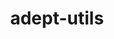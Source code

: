 ---
title: "adept-utils"
layout: cache
categories: [package, develop]
meta: {"versions": ["1.0.1"], "compilers": ["gcc@=11.3.0"], "oss": ["ubuntu22.04"], "platforms": ["linux"], "targets": ["x86_64_v3"], "stacks": ["root", "tutorial"], "num_specs": 11, "num_specs_by_stack": {"root": 11, "tutorial": 11}}
spec_details: [{"hash": "uo7fcqyfpsxpjmurt27elmtsevnophmz", "compiler": "gcc@=11.3.0", "versions": ["1.0.1"], "os": "ubuntu22.04", "platform": "linux", "target": "x86_64_v3", "variants": ["build_system=cmake", "build_type=Release", "generator=make", "~ipo"], "stacks": ["root", "tutorial"], "size": "-", "tarball": "https://binaries.spack.io/develop/build_cache/linux-ubuntu22.04-x86_64_v3/gcc-11.3.0/adept-utils-1.0.1/linux-ubuntu22.04-x86_64_v3-gcc-11.3.0-adept-utils-1.0.1-uo7fcqyfpsxpjmurt27elmtsevnophmz.spack"}, {"hash": "qy5fr5qslhm4qh7wpfgu6w6scwphkrrs", "compiler": "gcc@=11.3.0", "versions": ["1.0.1"], "os": "ubuntu22.04", "platform": "linux", "target": "x86_64_v3", "variants": ["build_system=cmake", "build_type=Release", "generator=make", "~ipo"], "stacks": ["root", "tutorial"], "size": "-", "tarball": "https://binaries.spack.io/develop/build_cache/linux-ubuntu22.04-x86_64_v3/gcc-11.3.0/adept-utils-1.0.1/linux-ubuntu22.04-x86_64_v3-gcc-11.3.0-adept-utils-1.0.1-qy5fr5qslhm4qh7wpfgu6w6scwphkrrs.spack"}, {"hash": "ujizpqs54jt3evl4tofj3v2logwjqak3", "compiler": "gcc@=11.3.0", "versions": ["1.0.1"], "os": "ubuntu22.04", "platform": "linux", "target": "x86_64_v3", "variants": ["build_system=cmake", "build_type=Release", "generator=make", "~ipo"], "stacks": ["root", "tutorial"], "size": "-", "tarball": "https://binaries.spack.io/develop/build_cache/linux-ubuntu22.04-x86_64_v3/gcc-11.3.0/adept-utils-1.0.1/linux-ubuntu22.04-x86_64_v3-gcc-11.3.0-adept-utils-1.0.1-ujizpqs54jt3evl4tofj3v2logwjqak3.spack"}, {"hash": "cat25o4xwdosn5ohwxok755bafxs7lb4", "compiler": "gcc@=11.3.0", "versions": ["1.0.1"], "os": "ubuntu22.04", "platform": "linux", "target": "x86_64_v3", "variants": ["build_system=cmake", "build_type=Release", "generator=make", "~ipo"], "stacks": ["root", "tutorial"], "size": "-", "tarball": "https://binaries.spack.io/develop/build_cache/linux-ubuntu22.04-x86_64_v3/gcc-11.3.0/adept-utils-1.0.1/linux-ubuntu22.04-x86_64_v3-gcc-11.3.0-adept-utils-1.0.1-cat25o4xwdosn5ohwxok755bafxs7lb4.spack"}, {"hash": "kqvd2ogbg53dluu54gtaghf3jpshor4w", "compiler": "gcc@=11.3.0", "versions": ["1.0.1"], "os": "ubuntu22.04", "platform": "linux", "target": "x86_64_v3", "variants": ["build_system=cmake", "build_type=Release", "generator=make", "~ipo"], "stacks": ["root", "tutorial"], "size": "-", "tarball": "https://binaries.spack.io/develop/build_cache/linux-ubuntu22.04-x86_64_v3/gcc-11.3.0/adept-utils-1.0.1/linux-ubuntu22.04-x86_64_v3-gcc-11.3.0-adept-utils-1.0.1-kqvd2ogbg53dluu54gtaghf3jpshor4w.spack"}, {"hash": "5smaot3gct2uq225pgcbhe7o223eqbzn", "compiler": "gcc@=11.3.0", "versions": ["1.0.1"], "os": "ubuntu22.04", "platform": "linux", "target": "x86_64_v3", "variants": ["build_system=cmake", "build_type=Release", "generator=make", "~ipo"], "stacks": ["root", "tutorial"], "size": "-", "tarball": "https://binaries.spack.io/develop/build_cache/linux-ubuntu22.04-x86_64_v3/gcc-11.3.0/adept-utils-1.0.1/linux-ubuntu22.04-x86_64_v3-gcc-11.3.0-adept-utils-1.0.1-5smaot3gct2uq225pgcbhe7o223eqbzn.spack"}, {"hash": "j7476gp3vi533ucrauo7hnycj7pngcdz", "compiler": "gcc@=11.3.0", "versions": ["1.0.1"], "os": "ubuntu22.04", "platform": "linux", "target": "x86_64_v3", "variants": ["build_system=cmake", "build_type=Release", "generator=make", "~ipo"], "stacks": ["root", "tutorial"], "size": "-", "tarball": "https://binaries.spack.io/develop/build_cache/linux-ubuntu22.04-x86_64_v3/gcc-11.3.0/adept-utils-1.0.1/linux-ubuntu22.04-x86_64_v3-gcc-11.3.0-adept-utils-1.0.1-j7476gp3vi533ucrauo7hnycj7pngcdz.spack"}, {"hash": "m2n6c4hb6e43x3ylbampcmuin7nw4zto", "compiler": "gcc@=11.3.0", "versions": ["1.0.1"], "os": "ubuntu22.04", "platform": "linux", "target": "x86_64_v3", "variants": ["build_system=cmake", "build_type=Release", "generator=make", "~ipo"], "stacks": ["root", "tutorial"], "size": "-", "tarball": "https://binaries.spack.io/develop/build_cache/linux-ubuntu22.04-x86_64_v3/gcc-11.3.0/adept-utils-1.0.1/linux-ubuntu22.04-x86_64_v3-gcc-11.3.0-adept-utils-1.0.1-m2n6c4hb6e43x3ylbampcmuin7nw4zto.spack"}, {"hash": "m6qew3hqbufuegcebxvvwngptfi46a4e", "compiler": "gcc@=11.3.0", "versions": ["1.0.1"], "os": "ubuntu22.04", "platform": "linux", "target": "x86_64_v3", "variants": ["build_system=cmake", "build_type=Release", "generator=make", "~ipo"], "stacks": ["root", "tutorial"], "size": "-", "tarball": "https://binaries.spack.io/develop/build_cache/linux-ubuntu22.04-x86_64_v3/gcc-11.3.0/adept-utils-1.0.1/linux-ubuntu22.04-x86_64_v3-gcc-11.3.0-adept-utils-1.0.1-m6qew3hqbufuegcebxvvwngptfi46a4e.spack"}, {"hash": "pk3kf6wotaqgmcxjwkbpvdjonkxfv7kn", "compiler": "gcc@=11.3.0", "versions": ["1.0.1"], "os": "ubuntu22.04", "platform": "linux", "target": "x86_64_v3", "variants": ["build_system=cmake", "build_type=Release", "generator=make", "~ipo"], "stacks": ["root", "tutorial"], "size": "-", "tarball": "https://binaries.spack.io/develop/build_cache/linux-ubuntu22.04-x86_64_v3/gcc-11.3.0/adept-utils-1.0.1/linux-ubuntu22.04-x86_64_v3-gcc-11.3.0-adept-utils-1.0.1-pk3kf6wotaqgmcxjwkbpvdjonkxfv7kn.spack"}, {"hash": "xjtg446bxrpqk7h4y3hl6zn752y4mvvh", "compiler": "gcc@=11.3.0", "versions": ["1.0.1"], "os": "ubuntu22.04", "platform": "linux", "target": "x86_64_v3", "variants": ["build_system=cmake", "build_type=Release", "generator=make", "~ipo"], "stacks": ["root", "tutorial"], "size": "-", "tarball": "https://binaries.spack.io/develop/build_cache/linux-ubuntu22.04-x86_64_v3/gcc-11.3.0/adept-utils-1.0.1/linux-ubuntu22.04-x86_64_v3-gcc-11.3.0-adept-utils-1.0.1-xjtg446bxrpqk7h4y3hl6zn752y4mvvh.spack"}]
---